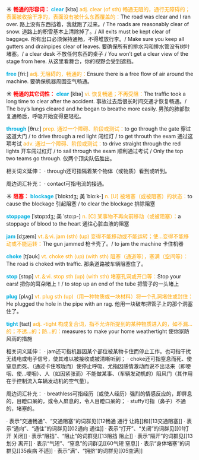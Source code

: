 ☀ <font color="red">**畅通的形容词：**</font>
<font color="sky blue">**clear**</font> [klɪə] 
<font color="orange">adj. clear (of sth) 畅通无阻的，通行无障碍的；表面被收拾干净的，表面没有被什么东西覆盖的：</font>The road was clear and I ran over. 路上没有东西挡着，我就跑了过来。/ The roads are reasonably clear of snow. 道路上的积雪基本上清除掉了。/ All exits must be kept clear of baggage. 所有出口必须保持通畅，不得堆放行李。/ Make sure you keep all gutters and drainpipes clear of leaves. 要确保所有的排水沟和排水管没有树叶堵塞。/ a clear desk 不放任何东西的桌子 / You won’t get a clear view of the stage from here. 从这里看舞台，你的视野会受到遮挡。

<font color="sky blue">**free**</font> [fri:] 
<font color="orange">adj. 无阻碍的，畅通的：</font>Ensure there is a free flow of air around the machine. 要确保机器周围空气畅通。

☀ <font color="red">**畅通的其它词性：**</font>
<font color="sky blue">**clear**</font> [klɪə] 
<font color="orange">vi. 恢复畅通；不再受阻：</font>The traffic took a long time to clear after the accident. 事故过去后很长时间交通才恢复畅通。/ The boy’s lungs cleared and he began to breathe more easily. 男孩的肺部恢复通畅后，呼吸开始变得更轻松。

<font color="sky blue">**through**</font> [θru:] 
<font color="orange">prep. 通过一个障碍、阶段或测试：</font>to go through the gate 穿过这道大门 / to drive through a red light 闯红灯 / to get throuth the exam 通过这项考试 <font color="orange">adv. 通过一个障碍、阶段或测试：</font>to drive straight through the red lights 开车闯过红灯 / to sail through the exam 顺利通过考试 / Only the top two teams go through. 仅两个顶尖队伍胜出。
           
相关词义延伸：
· through还可指隔着某个物体（或物质）看到或听到。

周边词汇补充：
· contact可指电流的接通。

☀ <font color="red">**阻塞：**</font>
<font color="sky blue">**blockage**</font> [ˈblɒkɪdʒ; 美 ˈblɑ:k-]
<font color="orange">n. [U] 被堵塞（或被阻塞）的状态：</font>to cause the blockage 引起阻塞 / to clear the blockage 排除阻塞
           
<font color="sky blue">**stoppage**</font> [ˈstɒpɪdʒ; 美 ˈstɑ:p-]
<font color="orange">n. [C] 某事物不再向前移动（或被阻塞）：</font>a stoppage of blood to the heart 通往心脏血液的阻塞

<font color="sky blue">**jam**</font> [dӡæm] 
<font color="orange">vt.＆vi. jam (sth) (up) 变得不能移动或不能运转；使…变得不能移动或不能运转：</font>The gun jammed 枪卡壳了。/ to jam the machine 卡住机器

<font color="sky blue">**choke**</font> [tʃəʊk] 
<font color="orange">vt. choke sth (up) (with sth) 阻塞（通道等），塞满（空间等）：</font>The road is choked with traffic. 那条道路被车辆阻塞住了。

<font color="sky blue">**stop**</font> [stɒp] 
<font color="orange">vt.＆vi. stop sth (up) (with sth) 堵塞孔洞或开口等：</font>Stop your ears! 把你的耳朵堵上！/ to stop up an end of the tube 把管子的一头堵上

<font color="sky blue">**plug**</font> [plʌɡ] 
<font color="orange">vt. plug sth (up)（用一种物质或一块材料）将一个孔洞堵住或封住：</font>He plugged the hole in the pipe with an rag. 他用一块破布把管子上的那个洞塞住了。

<font color="sky blue">**tight**</font> [taɪt] 
<font color="orange">adj. -tight 构成复合词，指不允许所提到的某种物质进入的，如不漏…的；不透…的；防…的：</font>measures to make your home weathertight 使你家防风雨的措施

相关词义延伸：
· jam还可指机器因某个部位被某物卡住而停止工作。也可指干扰无线电或电子信号，使其难以被接收或被清晰听到；
· choke还可指窒息而死、使窒息而死、（通过卡住喉咙而）使停止呼吸、尤指因感情激动而说不出话来（即哽咽、使…哽咽）、人（如因紧张而）不能做某事、（车辆发动机的）阻风门（其作用在于控制流入车辆发动机的空气量）。

周边词汇补充：
· breathless可指经历（或使人经历）强烈的情感反应的，即屏息的，目瞪口呆的，或令人屏息的，令人目瞪口呆的；
· stuffy可指（鼻子）不通的，堵塞的。

· 表示“交通畅通”、“交通阻塞”的词群见[[12畅通 通行 让路]]和[[13交通阻塞]]
· 表示“通向”、“通往”的词群见[[02通向 通往]]
· 表示“打开”、“关闭”的词群见[[01打开 关闭]]
· 表示“阻挡”、“阻止”的词群见[[13阻挡 阻止]]
· 表示“隔开”的词群见[[13划分 离开]]
· 表示“气短”、“窒息”的词群见[[60气短 窒息]]
· 表示“身体堵塞”的词群见[[35疾病 不适]]
· 表示“满”、“拥挤”的词群见[[05空满]]
